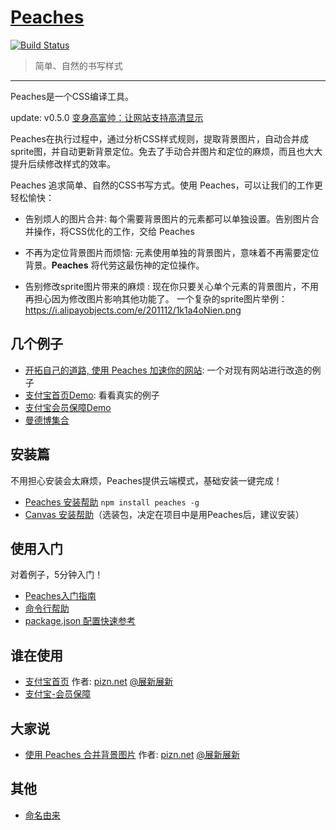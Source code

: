 # [Peaches](http://peaches.io) 

[![Build Status](https://travis-ci.org/sliuqin/peaches.png?branch=master)](https://travis-ci.org/sliuqin/peaches)

>  简单、自然的书写样式

-------------------
Peaches是一个CSS编译工具。  

update: v0.5.0 [变身高富帅：让网站支持高清显示](http://peaches.io/blog/2013/05/20/peaches-for-retina-display/)

Peaches在执行过程中，通过分析CSS样式规则，提取背景图片，自动合并成sprite图，并自动更新背景定位。免去了手动合并图片和定位的麻烦，而且也大大提升后续修改样式的效率。

Peaches 追求简单、自然的CSS书写方式。使用 Peaches，可以让我们的工作更轻松愉快：

- 告别烦人的图片合并:
  每个需要背景图片的元素都可以单独设置。告别图片合并操作，将CSS优化的工作，交给 Peaches

- 不再为定位背景图片而烦恼:
  元素使用单独的背景图片，意味着不再需要定位背景。**Peaches** 将代劳这最伤神的定位操作。

- 告别修改sprite图片带来的麻烦 : 
  现在你只要关心单个元素的背景图片，不用再担心因为修改图片影响其他功能了。
  一个复杂的sprite图片举例：https://i.alipayobjects.com/e/201112/1k1a4oNien.png

## 几个例子
- [开拓自己的道路, 使用 Peaches 加速你的网站](http://sliuqin.github.com/peaches-example-firefox/): 一个对现有网站进行改造的例子
- [支付宝首页Demo](http://sliuqin.github.com/peaches-example-alipay/): 看看真实的例子
- [支付宝会员保障Demo](http://sliuqin.github.com/peaches-example-safeguard/)
- [曼德博集合](https://github.com/sliuqin/peaches-example-Mandelbrot)

## 安装篇
不用担心安装会太麻烦，Peaches提供云端模式，基础安装一键完成！

- [Peaches 安装帮助](http://blog.peaches.io/peaches/install.html) `npm install peaches -g`
- [Canvas 安装帮助](http://blog.peaches.io/peaches/install-canvas.html)（选装包，决定在项目中是用Peaches后，建议安装）


## 使用入门
对着例子，5分钟入门！

- [Peaches入门指南](http://blog.peaches.io/peaches/starter-kit.html)
- [命令行帮助](http://blog.peaches.io/peaches/command.html)
- [package.json 配置快速参考](./package.html)


## 谁在使用

* [支付宝首页](https://www.alipay.com) 作者: [pizn.net](http://www.pizn.net/) [@展新展新](http://weibo.com/pizner)
* [支付宝-会员保障](https://my.alipay.com/portal/account/safeguard.htm)

## 大家说
* [使用 Peaches 合并背景图片](http://www.pizn.net/15-01-2013/use-peaches-to-combine-background-image/) 作者: [pizn.net](http://www.pizn.net/) [@展新展新](http://weibo.com/pizner)

## 其他
* [命名由来](http://blog.peaches.io/peaches/origin.html)
